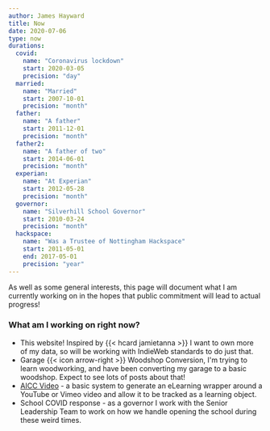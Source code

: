 ```yaml
---
author: James Hayward
title: Now
date: 2020-07-06
type: now
durations:
  covid:
    name: "Coronavirus lockdown"
    start: 2020-03-05
    precision: "day"
  married:
    name: "Married"
    start: 2007-10-01
    precision: "month"
  father:
    name: "A father"
    start: 2011-12-01
    precision: "month"
  father2:
    name: "A father of two"
    start: 2014-06-01
    precision: "month"
  experian:
    name: "At Experian"
    start: 2012-05-28
    precision: "month"
  governor:
    name: "Silverhill School Governor"
    start: 2010-03-24
    precision: "month"
  hackspace:
    name: "Was a Trustee of Nottingham Hackspace"
    start: 2011-05-01
    end: 2017-05-01
    precision: "year"
---
```


As well as some general interests, this page will document what I am currently working on in the hopes that public commitment will lead to actual progress!

### What am I working on right now?

- This website! Inspired by {{< hcard jamietanna >}} I want to own more of my data, so will be working with IndieWeb standards to do just that.
- Garage {{< icon arrow-right >}} Woodshop Conversion, I'm trying to learn woodworking, and have been converting my garage to a basic woodshop. Expect to see lots of posts about that!
- [AICC Video](https://github.com/geeksareforlife/aicc-video) - a basic system to generate an eLearning wrapper around a YouTube or Vimeo video and allow it to be tracked as a learning object.
- School COVID response - as a governor I work with the Senior Leadership Team to work on how we handle opening the school during these weird times.

